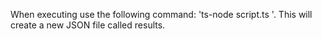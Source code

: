 When executing use the following command: 'ts-node script.ts <startingPath> <destinationPath>'.
This will create a new JSON file called results. 
